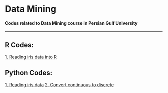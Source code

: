 # Data Mining
#### Codes related to Data Mining course in Persian Gulf University 
__________________________________________________________________

## R Codes:
[1. Reading iris data into R](https://haghbinh.github.io/DataMining/1_Data_Mining_and_Analysis/R/Iris_data_in_R.html)


## Python Codes:
[1. Reading iris data](https://nbviewer.org/github/haghbinh/Data_Mining/blob/main/1_Data_Mining_and_Analysis/python/Iris_dataset_reading_in_python.ipynb)
[2. Convert continuous to discrete](https://nbviewer.org/github/haghbinh/Data_Mining/blob/main/1_Data_Mining_and_Analysis/python/Discretize.ipynb)
